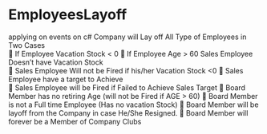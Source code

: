 # EmployeesLayoff
applying on events on c#
Company  will Lay off All Type of Employees in Two Cases  
 If Employee Vacation Stock < 0 
 If Employee Age > 60 
Sales Employee Doesn’t have Vacation Stock  
 Sales Employee Will not be Fired if his/her Vacation Stock <0 
 Sales Employee have a target to Achieve  
 Sales Employee will be Fired if Failed to Achieve Sales Target 
 Board Member has no retiring Age (will not be Fired if AGE > 60) 
 Board Member is not a Full time Employee (Has no vacation Stock) 
 Board Member will be layoff from the Company in case He/She 
Resigned. 
 Board Member will forever be a Member of Company Clubs 
